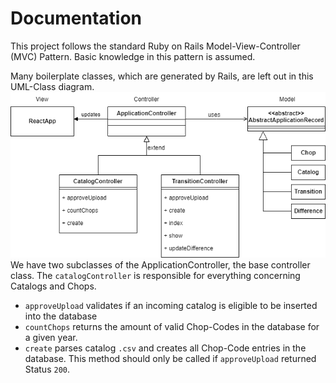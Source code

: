 # Documentation

This project follows the standard Ruby on Rails Model-View-Controller (MVC) Pattern. Basic knowledge in this pattern is assumed.

Many boilerplate classes, which are generated by Rails, are left out in this UML-Class diagram. 
![uml-diagram](class_diagram.png)
We have two subclasses of the ApplicationController, the base controller class.
The ```catalogController``` is responsible for everything concerning Catalogs and Chops.
* ```approveUpload``` validates if an incoming catalog is eligible to be inserted into the database
* ```countChops``` returns the amount of valid Chop-Codes in the database for a given year.
* ```create``` parses catalog ```.csv``` and creates all Chop-Code entries in the database. This method should only be called if ```approveUpload``` returned Status ```200```.


